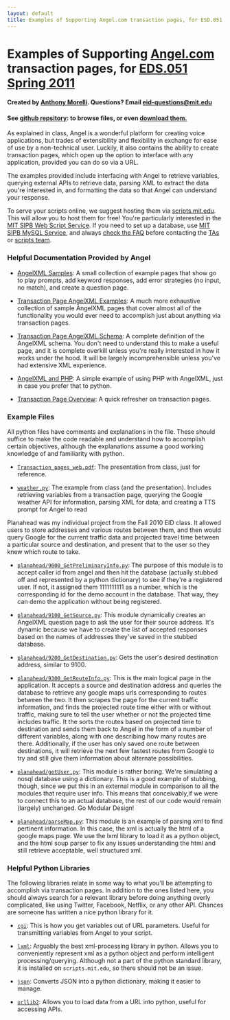 ```yaml
--- 
layout: default
title: Examples of Supporting Angel.com transaction pages, for ESD.051 Spring 2011
---
```


# Examples of Supporting [Angel.com][angel] transaction pages, for [EDS.051 Spring 2011][esd.051]
[angel]: http://www.angel.com       "Angel.com"
[esd.051]: https://stellar.mit.edu/S/course/ESD/sp11/ESD.051/index.html     "MIT ESD.051"

#### Created by [Anthony Morelli][nm]. Questions? Email [eid-questions@mit.edu][eq]
[nm]: https://github.com/nearlymonolith
[eq]: mailto:eid-questions@mit.edu

#### See [github repsitory][git]: to browse files, or even [download them.][dl]
[git]: https://github.com/nearlymonolith/ESD.051-Examples
[dl]: https://github.com/nearlymonolith/ESD.051-Examples/archives/master

As explained in class, Angel is a wonderful platform for creating voice applications, but
trades of extensibility and flexibility in exchange for ease of use by a non-technical
user. Luckily, it also contains the ability to create transaction pages, which open
up the option to interface with any application, provided you can do so via a URL.

The examples provided include interfacing with Angel to retrieve variables, querying
external APIs to retrieve data, parsing XML to extract the data you're interested in,
and formatting the data so that Angel can understand your response.

To serve your scripts online, we suggest hosting them via [scripts.mit.edu][scripts]. This
will allow you to host them for free! You're particularly interested in the
[MIT SIPB Web Script Service][sipbscripts]. If you need to set up a database, use
[MIT SIPB MySQL Service][sql], and always [check the FAQ][faq] before contacting the [TAs][ta] or 
[scripts team][scriptemail].

[scripts]: http://scripts.mit.edu/
[sipbscripts]: http://scripts.mit.edu/web/
[sql]: http://scripts.mit.edu/mysql/
[faq]: http://scripts.mit.edu/faq/
[ta]: mailto:eid-questions@mit.edu
[scriptemail]: mailto:eid-questions@mit.edu

### Helpful Documentation Provided by Angel

 - [AngelXML Samples][1]: A small collection of example pages that show go to play prompts, add
   keyword responses, add error strategies (no input, no match), and create a
   question page.

 - [Transaction Page AngelXML Examples][2]: A much more exhaustive collection of sample
   AngelXML pages that cover almost all of the functionality you would ever need to
   accomplish just about anything via transaction pages.

 - [Transaction Page AngelXML Schema][3]: A complete definition of the AngelXML schema.
   You don't need to understand this to make a useful page, and it is complete overkill
   unless you're really interested in how it works under the hood. It will be largely
   incomprehensible unless you've had extensive XML experience.

 - [AngelXML and PHP][4]: A simple example of using PHP with AngelXML, just in case you
   prefer that to python.

 - [Transaction Page Overview][5]: A quick refresher on transaction pages.

[1]: https://www.socialtext.net/ivrwiki/angelxml_samples
[2]: https://www.socialtext.net/ivrwiki/transaction_page_angelxml_examples
[3]: https://www.socialtext.net/ivrwiki/index.cgi?transaction_page_angelxml
[4]: https://www.socialtext.net/ivrwiki/angelxml_and_php
[5]: https://www.socialtext.net/ivrwiki/transaction_page_overview

### Example Files

All python files have comments and explanations in the file. These should suffice to
make the code readable and understand how to accomplish certain objectives, although
the explanations assume a good working knowledge of and familiarity with python.

 - [`Transaction_pages_web.pdf`][e1]: The presentation from class, just for reference.

 - [`weather.py`][e2]: The example from class (and the presentation). Includes retrieving
   variables from a transaction page, querying the Google weather API for information,
   parsing XML for data, and creating a TTS prompt for Angel to read

Planahead was my individual project from the Fall 2010 EID class. It allowed users to
store addresses and various routes between them, and then would query Google for the current
traffic data and projected travel time between a particular source and destination,
and present that to the user so they knew which route to take.

 - [`planahead/9000_GetPreliminaryInfo.py`][e3]: The purpose of this module is to accept caller id 
   from angel and then hit the database (actually stubbed off and represented by a python 
   dictionary) to see if they're a registered user. If not, it assigned them 1111111111 as 
   a number, which is the corresponding id for the demo account in the database. That way, 
   they can demo the application without being registered.

 - [`planahead/9100_GetSource.py`][e4]: This module dynamically creates an AngelXML question page to ask 
   the user for their source address. It's dynamic because we have to create the list of
   accepted responses based on the names of addresses they've saved in the stubbed database.

 - [`planahead/9200_GetDestination.py`][e5]: Gets the user's desired destination address, similar
   to 9100.

 - [`planahead/9300_GetRouteInfo.py`][e6]: This is the main logical page in the application. It 
   accepts a source and destination address and queries the database to retrieve any google 
   maps urls corresponding to routes between the two.  It then scrapes the page for the 
   current traffic information, and finds the projected route time either with or without
   traffic, making sure to tell the user whether or not the projected time includes traffic.
   It the sorts the routes based on projected time to destination and sends them back to Angel
   in the form of a number of different variables, along with one describing how many routes
   are there.  Additionally, if the user has only saved one route between destinations, it 
   will retrieve the next few fastest routes from Google to try and still give them information
   about alternate possibilities.

 - [`planahead/getUser.py`][e7]: This module is rather boring. We're simulating a nosql database 
   using a dictionary.  This is a good example of stubbing, though, since we put this in 
   an external module in comparison to all the modules that require user info. This means 
   that conceivably,if we were to connect this to an actual database, the rest of our code 
   would remain (largely) unchanged. Go Modular Design!

 - [`planahead/parseMap.py`][e8]: This module is an example of parsing xml to find pertinent 
   information. In this case, the xml is actually the html of a google maps page. We use 
   the lxml library to load it as a python object, and the html soup parser to fix any
   issues understanding the html and still retrieve acceptable, well structured xml.

[e1]: static/Transaction_page_web.pdf
[e2]: weather_py.html
[e3]: 9000.html
[e4]: 9100.html
[e5]: 9200.html
[e6]: 9300.html
[e7]: getuser.html
[e8]: parseMap.html

### Helpful Python Libraries

The following libraries relate in some way to what you'll be attempting to accomplish
via transaction pages. In addition to the ones listed here, you should always search for
a relevant library before doing anything overly complicated, like using Twitter, Facebook,
Netflix, or any other API. Chances are someone has written a nice python library for it.

 - [`cgi`][a1]: This is how you get variables out of URL parameters. Useful for transmitting
   variables from Angel to your script.

 - [`lxml`][a2]: Arguably the best xml-processing library in python. Allows you to conveniently
   represent xml as a python object and perform intelligent processing/querying. Although not
   a part of the python standard library, it is installed on `scripts.mit.edu`, so there
   should not be an issue.

 - [`json`][a3]: Converts JSON into a python dictionary, making it easier to manage.

 - [`urllib2`][a4]: Allows you to load data from a URL into python, useful for accessing APIs.

[a1]: http://docs.python.org/library/cgi.html
[a2]: http://lxml.de/
[a3]: http://docs.python.org/library/json.html
[a4]: http://docs.python.org/library/urllib2.html

